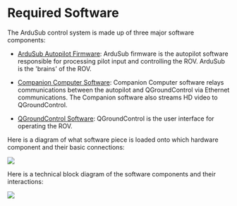 # Required Software

The ArduSub control system is made up of three major software components:

* [ArduSub Autopilot Firmware](/introduction/required-software/ardusub-autopilot-firmware.md): ArduSub firmware is the autopilot software responsible for processing pilot input and controlling the ROV. ArduSub is the 'brains' of the ROV.

* [Companion Computer Software](/introduction/required-software/companion-computer-software.md): Companion Computer software relays communications between the autopilot and QGroundControl via Ethernet communications. The Companion software also streams HD video to QGroundControl.

* [QGroundControl Software](/introduction/required-software/qgroundcontrol-software.md): QGroundControl is the user interface for operating the ROV.

Here is a diagram of what software piece is loaded onto which hardware component and their basic connections:

<img src="/images/software/overall.png" class="img-responsive img-center" style="max-height:600px;">

Here is a technical block diagram of the software components and their interactions:

<img src="/images/software-components.jpg" class="img-responsive img-center" style="max-height:600px;">
